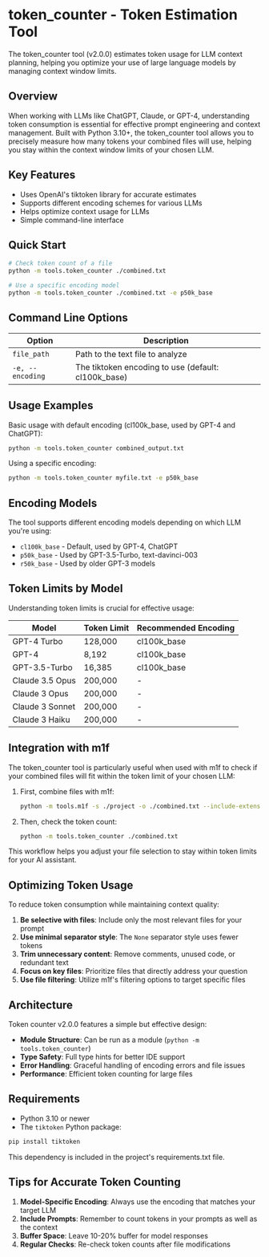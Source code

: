 # token_counter - Token Estimation Tool

The token_counter tool (v2.0.0) estimates token usage for LLM context planning,
helping you optimize your use of large language models by managing context
window limits.

## Overview

When working with LLMs like ChatGPT, Claude, or GPT-4, understanding token
consumption is essential for effective prompt engineering and context
management. Built with Python 3.10+, the token_counter tool allows you to
precisely measure how many tokens your combined files will use, helping you stay
within the context window limits of your chosen LLM.

## Key Features

- Uses OpenAI's tiktoken library for accurate estimates
- Supports different encoding schemes for various LLMs
- Helps optimize context usage for LLMs
- Simple command-line interface

## Quick Start

```bash
# Check token count of a file
python -m tools.token_counter ./combined.txt

# Use a specific encoding model
python -m tools.token_counter ./combined.txt -e p50k_base
```

## Command Line Options

| Option           | Description                                         |
| ---------------- | --------------------------------------------------- |
| `file_path`      | Path to the text file to analyze                    |
| `-e, --encoding` | The tiktoken encoding to use (default: cl100k_base) |

## Usage Examples

Basic usage with default encoding (cl100k_base, used by GPT-4 and ChatGPT):

```bash
python -m tools.token_counter combined_output.txt
```

Using a specific encoding:

```bash
python -m tools.token_counter myfile.txt -e p50k_base
```

## Encoding Models

The tool supports different encoding models depending on which LLM you're using:

- `cl100k_base` - Default, used by GPT-4, ChatGPT
- `p50k_base` - Used by GPT-3.5-Turbo, text-davinci-003
- `r50k_base` - Used by older GPT-3 models

## Token Limits by Model

Understanding token limits is crucial for effective usage:

| Model           | Token Limit | Recommended Encoding |
| --------------- | ----------- | -------------------- |
| GPT-4 Turbo     | 128,000     | cl100k_base          |
| GPT-4           | 8,192       | cl100k_base          |
| GPT-3.5-Turbo   | 16,385      | cl100k_base          |
| Claude 3.5 Opus | 200,000     | -                    |
| Claude 3 Opus   | 200,000     | -                    |
| Claude 3 Sonnet | 200,000     | -                    |
| Claude 3 Haiku  | 200,000     | -                    |

## Integration with m1f

The token_counter tool is particularly useful when used with m1f to check if
your combined files will fit within the token limit of your chosen LLM:

1. First, combine files with m1f:

   ```bash
   python -m tools.m1f -s ./project -o ./combined.txt --include-extensions .py .js
   ```

2. Then, check the token count:
   ```bash
   python -m tools.token_counter ./combined.txt
   ```

This workflow helps you adjust your file selection to stay within token limits
for your AI assistant.

## Optimizing Token Usage

To reduce token consumption while maintaining context quality:

1. **Be selective with files**: Include only the most relevant files for your
   prompt
2. **Use minimal separator style**: The `None` separator style uses fewer tokens
3. **Trim unnecessary content**: Remove comments, unused code, or redundant text
4. **Focus on key files**: Prioritize files that directly address your question
5. **Use file filtering**: Utilize m1f's filtering options to target specific
   files

## Architecture

Token counter v2.0.0 features a simple but effective design:

- **Module Structure**: Can be run as a module (`python -m tools.token_counter`)
- **Type Safety**: Full type hints for better IDE support
- **Error Handling**: Graceful handling of encoding errors and file issues
- **Performance**: Efficient token counting for large files

## Requirements

- Python 3.10 or newer
- The `tiktoken` Python package:

```bash
pip install tiktoken
```

This dependency is included in the project's requirements.txt file.

## Tips for Accurate Token Counting

1. **Model-Specific Encoding**: Always use the encoding that matches your target
   LLM
2. **Include Prompts**: Remember to count tokens in your prompts as well as the
   context
3. **Buffer Space**: Leave 10-20% buffer for model responses
4. **Regular Checks**: Re-check token counts after file modifications
